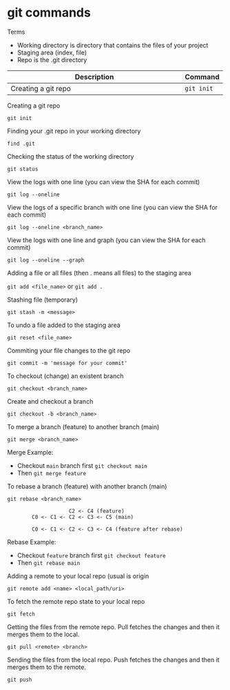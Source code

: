 # git commands

Terms
- Working directory is directory that contains the files of your project
- Staging area (index, file)
- Repo is the .git directory

| Description                                                                                                  | Command                                        |
| ------------------------------------------------------------------------------------------------------------ | ---------------------------------------------- |
|Creating a git repo                                                                                           | ```git init```                                 |

Creating a git repo

```git init```

Finding your .git repo in your working directory

```find .git```

Checking the status of the working directory 

```git status```

View the logs with one line (you can view the SHA for each commit)

```git log --oneline```

View the logs of a specific branch with one line (you can view the SHA for each commit)

```git log --oneline <branch_name>```

View the logs with one line and graph (you can view the SHA for each commit)

```git log --oneline --graph```

Adding a file or all files (then . means all files) to the staging area

```git add <file_name>``` or ```git add .```

Stashing file (temporary)

```git stash -m <message>```

To undo a file added to the staging area

```git reset <file_name>```

Commiting your file changes to the git repo

```git commit -m 'message for your commit'```

To checkout (change) an existent branch

```git checkout <branch_name>```

Create and checkout a branch

```git checkout -b <branch_name>```

To merge a branch (feature) to another branch (main)

```git merge <branch_name>```

Merge Example:
  + Checkout `main` branch first ```git checkout main```
  + Then ```git merge feature```

To rebase a branch (feature) with another branch (main)

```git rebase <branch_name>```

                        C2 <- C4 (feature)
            C0 <- C1 <- C2 <- C3 <- C5 (main)

            C0 <- C1 <- C2 <- C3 <- C4 (feature after rebase)

Rebase Example:
  + Checkout `feature` branch first ```git checkout feature```
  + Then ```git rebase main```

Adding a remote to your local repo (usual <name> is origin

```git remote add <name> <local_path/uri>```

To fetch the remote repo state to your local repo

```git fetch```

Getting the files from the remote repo. Pull fetches the changes and then it merges them to the local.

```git pull <remote> <branch>```

Sending the files from the local repo. Push fetches the changes and then it merges them to the remote.

```git push```





